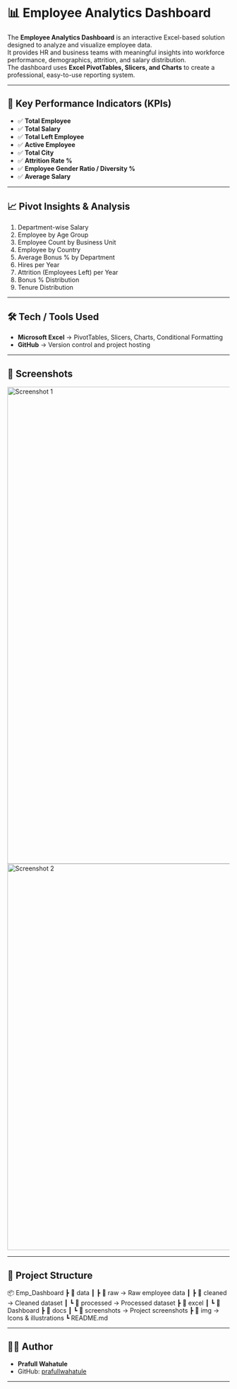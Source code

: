 # 📊 Employee Analytics Dashboard

The **Employee Analytics Dashboard** is an interactive Excel-based solution designed to analyze and visualize employee data.  
It provides HR and business teams with meaningful insights into workforce performance, demographics, attrition, and salary distribution.  
The dashboard uses **Excel PivotTables, Slicers, and Charts** to create a professional, easy-to-use reporting system.

---

## 🚀 Key Performance Indicators (KPIs)

- ✅ **Total Employee**  
- ✅ **Total Salary**  
- ✅ **Total Left Employee**  
- ✅ **Active Employee**  
- ✅ **Total City**  
- ✅ **Attrition Rate %**  
- ✅ **Employee Gender Ratio / Diversity %**  
- ✅ **Average Salary**  

---

## 📈 Pivot Insights & Analysis

1. Department-wise Salary  
2. Employee by Age Group  
3. Employee Count by Business Unit  
4. Employee by Country  
5. Average Bonus % by Department  
6. Hires per Year  
7. Attrition (Employees Left) per Year  
8. Bonus % Distribution  
9. Tenure Distribution  

---

## 🛠️ Tech / Tools Used

- **Microsoft Excel** → PivotTables, Slicers, Charts, Conditional Formatting  
- **GitHub** → Version control and project hosting  

---

## 📸 Screenshots

<img width="1920" height="1080" alt="Screenshot 1" src="https://github.com/user-attachments/assets/31b59c1a-be76-46c4-a173-f78f042e154a" />

<img width="1650" height="875" alt="Screenshot 2" src="https://github.com/user-attachments/assets/a1d67dcd-4b85-4b2a-a53c-1cc877469b93" />

---

## 📂 Project Structure

📦 Emp_Dashboard
┣ 📂 data
┃ ┣ 📂 raw → Raw employee data
┃ ┣ 📂 cleaned → Cleaned dataset
┃ ┗ 📂 processed → Processed dataset
┣ 📂 excel
┃ ┗ 📂 Dashboard
┣ 📂 docs
┃ ┗ 📂 screenshots → Project screenshots
┣ 📂 img → Icons & illustrations
┗ README.md



---

## 👨‍💻 Author

- **Prafull Wahatule**  
- GitHub: [prafullwahatule](https://github.com/prafullwahatule)  

---
